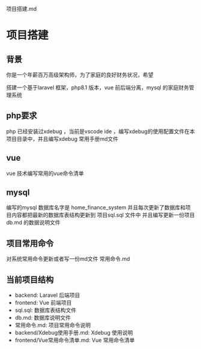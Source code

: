 项目搭建.md
# 项目搭建

## 背景

你是一个年薪百万高级架构师，为了家庭的良好财务状况，希望

搭建一个基于laravel 框架，php8.1 版本，vue 前后端分离，mysql 的家庭财务管理系统

## php要求

php 已经安装过xdebug ，当前是vscode ide ，编写xdebug的使用配置文件在本项目目录中，并且编写xdebug 常用手册md文件

## vue

vue 技术编写常用的vue命令清单

## mysql

编写的mysql 数据库名字是 home_finance_system
并且每次更新了数据库和项目内容都把最新的数据库表结构更新到 项目sql.sql  文件中
并且编写更新一份项目db.md 的数据说明文件

## 项目常用命令

对系统常用命令更新或者写一份md文件 常用命令.md

## 当前项目结构

- backend: Laravel 后端项目
- frontend: Vue 前端项目
- sql.sql: 数据库表结构文件
- db.md: 数据库说明文件
- 常用命令.md: 项目常用命令说明
- backend/Xdebug使用手册.md: Xdebug 使用说明
- frontend/Vue常用命令清单.md: Vue 常用命令清单
